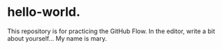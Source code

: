# hello-world.
This repository is for practicing the GitHub Flow.
In the editor, write a bit about yourself... My name is mary.  
